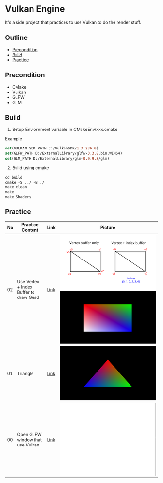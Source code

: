 # Vulkan Engine
It's a side project that practices to use Vulkan to do the render stuff.
## Outline
* [Precondition](#Precondition)
* [Build](#Build)
* [Practice](#Practice)
## Precondition
* CMake
* Vulkan
* GLFW
* GLM

## Build
1. Setup Enviornment variable in CMakeEnv/xxx.cmake

Example
```CMake
set(VULKAN_SDK_PATH C:/VulkanSDK/1.3.236.0)
set(GLFW_PATH D:/ExternalLibrary/glfw-3.3.8.bin.WIN64)
set(GLM_PATH D:/ExternalLibrary/glm-0.9.9.8/glm)
```

2. Build using cmake

```CMD
cd build
cmake -S ../ -B ./
make clean
make
make Shaders
```

## Practice
No | Practice Content | Link | Picture
---|---|---|---
02 | Use Vertex + Index Buffer to draw Quad | [Link](https://github.com/Darkgrouptw/VulkanEngine/tree/Practice-02) | ![StageIndex](Images/Practice-02a.svg)![Result](Images/Practice-02b.png)
01 | Triangle | [Link](https://github.com/Darkgrouptw/VulkanEngine/tree/Practice-01) | ![Practice-01](Images/Practice-01.png)
00 | Open GLFW window that use Vulkan | [Link](https://github.com/Darkgrouptw/VulkanEngine/tree/Practice-00) | ![Practice-00](Images/Practice-00.png)